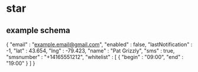 star
====


example schema
------

{ "email" : "example.email@gmail.com", "enabled" : false, "lastNotification" : -1, "lat" : 43.654, "lng" : -79.423, "name" : "Pat Grizzly", "sms" : true, "smsnumber" : "+14165551212", "whitelist" : [  {  "begin" : "09:00",  "end" : "19:00" } ] }
